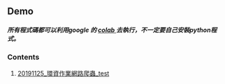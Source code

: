 ## Demo
##### 所有程式碼都可以利用google 的  <a href='https://colab.research.google.com/notebooks/welcome.ipynb#recent=true' target="_blank"> colab </a>去執行，不一定要自己安裝python程式。
### Contents
<ol>
    <li><a href='https://nbviewer.jupyter.org/github/MeiYiLiou9702/Demo/blob/master/20191125_%E7%92%B0%E8%B3%87%E4%BD%9C%E6%A5%AD%E7%B6%B2%E8%B7%AF%E7%88%AC%E8%9F%B2_test.ipynb' target="_blank">20191125_環資作業網路爬蟲_test</a></li>
</ol>

